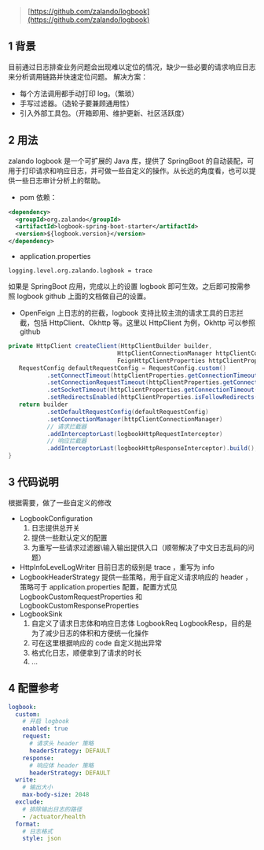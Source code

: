 > [https://github.com/zalando/logbook](https://github.com/zalando/logbook)

## 1 背景
目前通过日志排查业务问题会出现难以定位的情况，缺少一些必要的请求响应日志来分析调用链路并快速定位问题。
解决方案：

- 每个方法调用都手动打印 log。（繁琐）
- 手写过滤器。（造轮子要兼顾通用性）
- 引入外部工具包。（开箱即用、维护更新、社区活跃度）
## 2 用法
zalando logbook 是一个可扩展的 Java 库，提供了 SpringBoot 的自动装配，可用于打印请求和响应日志，并可做一些自定义的操作。从长远的角度看，也可以提供一些日志审计分析上的帮助。

- pom 依赖：
```xml
<dependency>
  <groupId>org.zalando</groupId>
  <artifactId>logbook-spring-boot-starter</artifactId>
  <version>${logbook.version}</version>
</dependency>
```

- application.properties
```properties
logging.level.org.zalando.logbook = trace
```
如果是 SpringBoot 应用，完成以上的设置 logbook 即可生效。之后即可按需参照 logbook github 上面的文档做自己的设置。

- OpenFeign 上日志的的拦截，logbook 支持比较主流的请求工具的日志拦截，包括 HttpClient、Okhttp 等。这里以 HttpClient 为例，Okhttp 可以参照 github
```java
private HttpClient createClient(HttpClientBuilder builder,
                               HttpClientConnectionManager httpClientConnectionManager,
                               FeignHttpClientProperties httpClientProperties) {
   RequestConfig defaultRequestConfig = RequestConfig.custom()
           .setConnectTimeout(httpClientProperties.getConnectionTimeout())
           .setConnectionRequestTimeout(httpClientProperties.getConnectionTimeout())
           .setSocketTimeout(httpClientProperties.getConnectionTimeout())
           .setRedirectsEnabled(httpClientProperties.isFollowRedirects()).build();
   return builder
           .setDefaultRequestConfig(defaultRequestConfig)
           .setConnectionManager(httpClientConnectionManager)
           // 请求拦截器
           .addInterceptorLast(logbookHttpRequestInterceptor)
           // 响应拦截器
           .addInterceptorLast(logbookHttpResponseInterceptor).build();
}
```
## 3 代码说明
根据需要，做了一些自定义的修改

- LogbookConfiguration 
   1. 日志提供总开关
   2. 提供一些默认定义的配置
   3. 为重写一些请求过滤器\输入输出提供入口（顺带解决了中文日志乱码的问题）
- HttpInfoLevelLogWriter 目前日志的级别是 trace ，重写为 info
- LogbookHeaderStrategy 提供一些策略，用于自定义请求响应的 header ，策略可于 application.properties 配置，配置方式见 LogbookCustomRequestProperties 和 LogbookCustomResponseProperties
- LogbookSink 
   1. 自定义了请求日志体和响应日志体 LogbookReq LogbookResp，目的是为了减少日志的体积和方便统一化操作
   2. 可在这里根据响应的 code 自定义抛出异常
   3. 格式化日志，顺便拿到了请求的时长
   4. ...
## 4 配置参考
```yaml
logbook:
  custom:
    # 开启 logbook
    enabled: true
    request:
      # 请求头 header 策略 
      headerStrategy: DEFAULT
    response:
      # 响应体 header 策略 
      headerStrategy: DEFAULT
  write:
    # 输出大小
    max-body-size: 2048
  exclude:
    # 排除输出日志的路径
    - /actuator/health
  format:
    # 日志格式
    style: json
```
